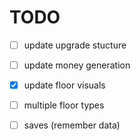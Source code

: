 


# TODO
- [ ] update upgrade stucture
- [ ] update money generation
- [X] update floor visuals
- [ ] multiple floor types
- [ ] saves (remember data)


